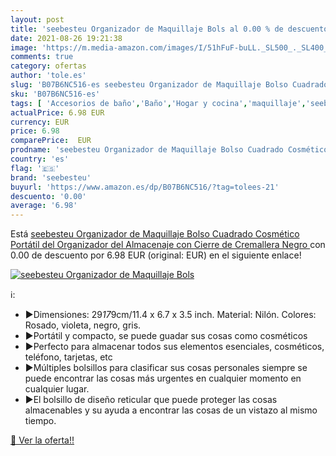 ```yaml
---
layout: post
title: 'seebesteu Organizador de Maquillaje Bols al 0.00 % de descuento'
date: 2021-08-26 19:21:38
image: 'https://m.media-amazon.com/images/I/51hFuF-buLL._SL500_._SL400_.jpg'
comments: true
category: ofertas
author: 'tole.es'
slug: 'B07B6NC516-es seebesteu Organizador de Maquillaje Bolso Cuadrado...'
sku: 'B07B6NC516-es'
tags: [ 'Accesorios de baño','Baño','Hogar y cocina','maquillaje','seebesteu', ]
actualPrice: 6.98 EUR
currency: EUR
price: 6.98
comparePrice:  EUR
prodname: 'seebesteu Organizador de Maquillaje Bolso Cuadrado Cosmético Portátil del Organizador del Almacenaje con Cierre de Cremallera  Negro '
country: 'es'
flag: '🇪🇸'
brand: 'seebesteu'
buyurl: 'https://www.amazon.es/dp/B07B6NC516/?tag=tolees-21'
descuento: '0.00'
average: '6.98'
---
```


Está [seebesteu Organizador de Maquillaje Bolso Cuadrado Cosmético Portátil del Organizador del Almacenaje con Cierre de Cremallera  Negro ](https://www.amazon.es/dp/B07B6NC516/?tag=tolees-21) con 0.00 de descuento por 6.98 EUR (original:  EUR) en el siguiente enlace!

[![seebesteu Organizador de Maquillaje Bols](https://m.media-amazon.com/images/I/51hFuF-buLL._SL500_._SL400_.jpg)](https://www.amazon.es/dp/B07B6NC516/?tag=tolees-21)

ℹ️:

- ▶Dimensiones: 29*17*9cm/11.4 x 6.7 x 3.5 inch. Material: Nilón. Colores: Rosado, violeta, negro, gris.
- ▶Portátil y compacto, se puede guadar sus cosas como cosméticos
- ▶Perfecto para almacenar todos sus elementos esenciales, cosméticos, teléfono, tarjetas, etc
- ▶Múltiples bolsillos para clasificar sus cosas personales siempre se puede encontrar las cosas más urgentes en cualquier momento en cualquier lugar.
- ▶El bolsillo de diseño reticular que puede proteger las cosas almacenables y su ayuda a encontrar las cosas de un vistazo al mismo tiempo.

[🛒 Ver la oferta!!](https://www.amazon.es/dp/B07B6NC516/?tag=tolees-21)
